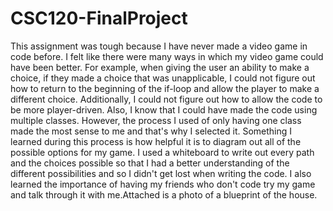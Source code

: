 # CSC120-FinalProject
This assignment was tough because I have never made a video game in code before. I felt like there were many ways in which my video game could have been better. For example, when giving the user an ability to make a choice, if they made a choice that was unapplicable, I could not figure out how to return to the beginning of the if-loop and allow the player to make a different choice. Additionally, I could not figure out how to allow the code to be more player-driven. Also, I know that I could have made the code using multiple classes. However, the process I used of only having one class made the most sense to me and that's why I selected it. Something I learned during this process is how helpful it is to diagram out all of the possible options for my game. I used a whiteboard to write out every path and the choices possible so that I had a better understanding of the different possibilities and so I didn't get lost when writing the code. I also learned the importance of having my friends who don't code try my game and talk through it with me.Attached is a photo of a blueprint of the house.
